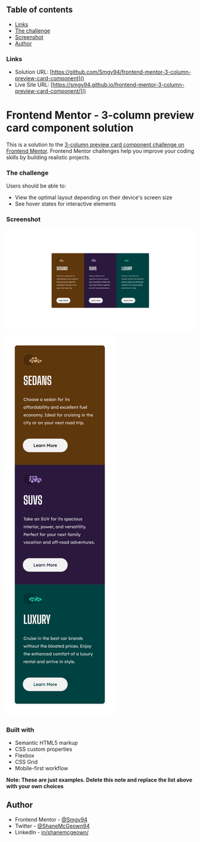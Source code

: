 ## Table of contents

- [Links](#links)
- [The challenge](#the-challenge)
- [Screenshot](#screenshot)
- [Author](#author)

### Links

- Solution URL: [https://github.com/Smgy94/frontend-mentor-3-column-preview-card-component]()
- Live Site URL: [https://smgy94.github.io/frontend-mentor-3-column-preview-card-component/]()

# Frontend Mentor - 3-column preview card component solution

This is a solution to the [3-column preview card component challenge on Frontend Mentor](https://www.frontendmentor.io/challenges/3column-preview-card-component-pH92eAR2-). Frontend Mentor challenges help you improve your coding skills by building realistic projects.

### The challenge

Users should be able to:

- View the optimal layout depending on their device's screen size
- See hover states for interactive elements

### Screenshot

![](./images/screenshot01.png)
![](./images/screenshot-mobile.png)

### Built with

- Semantic HTML5 markup
- CSS custom properties
- Flexbox
- CSS Grid
- Mobile-first workflow

**Note: These are just examples. Delete this note and replace the list above with your own choices**

## Author

- Frontend Mentor - [@Smgy94](https://www.frontendmentor.io/profile/Smgy94)
- Twitter - [@ShaneMcGeown94](https://twitter.com/ShaneMcGeown94)
- LinkedIn - [in/shanemcgeown/](https://www.linkedin.com/in/shanemcgeown/)
